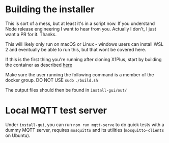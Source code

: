 # Building the installer

This is sort of a mess, but at least it's in a script now. If you understand
Node release engineering I want to hear from you. Actually I don't, I just want
a PR for it. Thanks.

This will likely only run on macOS or Linux - windows users can install WSL 2
and eventually be able to run this, but that wont be covered here.

If this is the first thing you're running after cloning X1Plus, start by
building the container as described [here](https://github.com/X1Plus/X1Plus?tab=readme-ov-file#how-do-i-get-started)

Make sure the user running the following command is a member of the docker
group. DO NOT USE `sudo`
```./build.sh```

The output files should then be found in `install-gui/out/`

# Local MQTT test server

Under `install-gui`, you can run `npm run mqtt-serve` to do quick tests with 
a dummy MQTT server, requires `mosquitto` and its utilities (`mosquitto-clients` 
on Ubuntu).